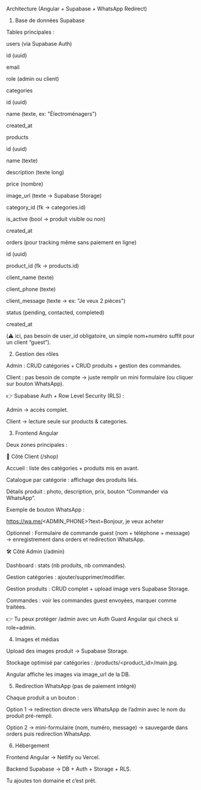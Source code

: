 Architecture (Angular + Supabase + WhatsApp Redirect)
1. Base de données Supabase

Tables principales :

users (via Supabase Auth)

id (uuid)

email

role (admin ou client)

categories

id (uuid)

name (texte, ex: "Électroménagers")

created_at

products

id (uuid)

name (texte)

description (texte long)

price (nombre)

image_url (texte → Supabase Storage)

category_id (fk → categories.id)

is_active (bool → produit visible ou non)

created_at

orders (pour tracking même sans paiement en ligne)

id (uuid)

product_id (fk → products.id)

client_name (texte)

client_phone (texte)

client_message (texte → ex: "Je veux 2 pièces")

status (pending, contacted, completed)

created_at

(⚠️ ici, pas besoin de user_id obligatoire, un simple nom+numéro suffit pour un client “guest”).

2. Gestion des rôles

Admin : CRUD catégories + CRUD produits + gestion des commandes.

Client : pas besoin de compte → juste remplir un mini formulaire (ou cliquer sur bouton WhatsApp).

👉 Supabase Auth + Row Level Security (RLS) :

Admin → accès complet.

Client → lecture seule sur products & categories.

3. Frontend Angular

Deux zones principales :

👤 Côté Client (/shop)

Accueil : liste des catégories + produits mis en avant.

Catalogue par catégorie : affichage des produits liés.

Détails produit : photo, description, prix, bouton “Commander via WhatsApp”.

Exemple de bouton WhatsApp :

https://wa.me/<ADMIN_PHONE>?text=Bonjour, je veux acheter <ProductName>


Optionnel : Formulaire de commande guest
(nom + téléphone + message) → enregistrement dans orders et redirection WhatsApp.

🛠️ Côté Admin (/admin)

Dashboard : stats (nb produits, nb commandes).

Gestion catégories : ajouter/supprimer/modifier.

Gestion produits : CRUD complet + upload image vers Supabase Storage.

Commandes : voir les commandes guest envoyées, marquer comme traitées.

👉 Tu peux protéger /admin avec un Auth Guard Angular qui check si role=admin.

4. Images et médias

Upload des images produit → Supabase Storage.

Stockage optimisé par catégories : /products/<product_id>/main.jpg.

Angular affiche les images via image_url de la DB.

5. Redirection WhatsApp (pas de paiement intégré)

Chaque produit a un bouton :

Option 1 → redirection directe vers WhatsApp de l’admin avec le nom du produit pré-rempli.

Option 2 → mini-formulaire (nom, numéro, message) → sauvegarde dans orders puis redirection WhatsApp.

6. Hébergement

Frontend Angular → Netlify ou Vercel.

Backend Supabase → DB + Auth + Storage + RLS.

Tu ajoutes ton domaine et c’est prêt.